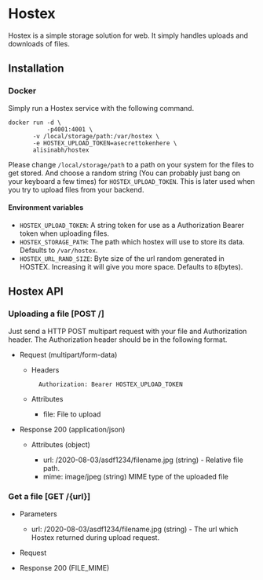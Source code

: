 # Hostex

Hostex is a simple storage solution for web. It simply handles uploads and downloads of files.

## Installation

### Docker

Simply run a Hostex service with the following command.

```
docker run -d \
           -p4001:4001 \
	   -v /local/storage/path:/var/hostex \
	   -e HOSTEX_UPLOAD_TOKEN=asecrettokenhere \
	   alisinabh/hostex
```

Please change `/local/storage/path` to a path on your system for the files to get stored. And choose a random string (You can probably just bang on your keyboard a few times) for `HOSTEX_UPLOAD_TOKEN`. This is later used when you try to upload files from your backend.

#### Environment variables

 - `HOSTEX_UPLOAD_TOKEN`: A string token for use as a Authorization Bearer token when uploading files.
 - `HOSTEX_STORAGE_PATH`: The path which hostex will use to store its data. Defaults to `/var/hostex`.
 - `HOSTEX_URL_RAND_SIZE`: Byte size of the url random generated in HOSTEX. Increasing it will give you more space. Defaults to `8`(bytes). 

## Hostex API

### Uploading a file [POST /]

Just send a HTTP POST multipart request with your file and Authorization header. The Authorization header should be in the following format.

  + Request (multipart/form-data)

    + Headers

	        Authorization: Bearer HOSTEX_UPLOAD_TOKEN
    
	+ Attributes
	  
	  - file: File to upload

  + Response 200 (application/json)

    + Attributes (object)

	  - url: /2020-08-03/asdf1234/filename.jpg (string) - Relative file path.
	  - mime: image/jpeg (string) MIME type of the uploaded file

### Get a file [GET /{url}]


  + Parameters

    - url: /2020-08-03/asdf1234/filename.jpg (string) - The url which Hostex returned during upload request.

  + Request
    
  + Response 200 (FILE_MIME)




